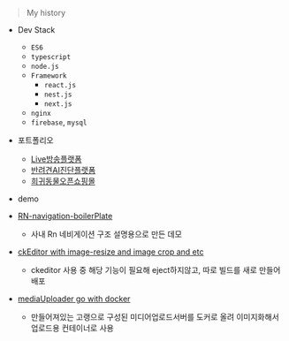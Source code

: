 > My history

* Dev Stack
  * `ES6`
  * `typescript`
  * `node.js`
  * `Framework `
    * `react.js`
    * `nest.js`
    * `next.js`
  * `nginx `
  * `firebase`, `mysql`
  

* 포트폴리오
  * [Live방송플랫폼](./portfolio/livePlatfrom.md)
  * [반려견AI진단플랫폼](./portfolio/aiAnimal.md)
  * [희귀동물오픈쇼핑몰](./portfolio/shopping.md)


* demo
 * [RN-navigation-boilerPlate](https://github.com/leechanghoon3024/rn-navigation-demo)
   * 사내 Rn 네비게이션 구조 설명용으로 만든 데모 
 * [ckEditor with image-resize and image crop and etc ](https://www.npmjs.com/package/lch-editor)
   * ckeditor 사용 중 해당 기능이 필요해 eject하지않고, 따로 빌드를 새로 만들어 배포
 * [mediaUploader go with docker](https://github.com/leechanghoon3024/simpleUploadWithDocker)
   * 만들어져있는 고랭으로 구성된 미디어업로드서버를 도커로 올려 이미지화해서 업로드용 컨테이너로 사용
